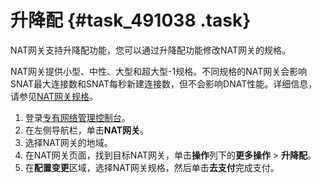 # 升降配 {#task_491038 .task}

NAT网关支持升降配功能，您可以通过升降配功能修改NAT网关的规格。

NAT网关提供小型、中性、大型和超大型-1规格。不同规格的NAT网关会影响SNAT最大连接数和SNAT每秒新建连接数，但不会影响DNAT性能。详细信息，请参见[NAT网关规格](cn.zh-CN/用户指南/NAT网关规格.md#)。

1.  登录[专有网络管理控制台](https://vpcnext.console.aliyun.com/nat/)。
2.  在左侧导航栏，单击**NAT网关**。
3.  选择NAT网关的地域。
4.  在NAT网关页面，找到目标NAT网关，单击**操作**列下的**更多操作** \> **升降配**。
5.  在**配置变更**区域，选择NAT网关规格，然后单击**去支付**完成支付。

